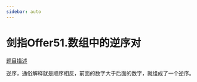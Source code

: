 ```yaml
---
sidebar: auto
---
```


# 剑指Offer51.数组中的逆序对
[题目描述](https://leetcode.cn/problems/shu-zu-zhong-de-ni-xu-dui-lcof/)

逆序，通俗解释就是顺序相反，前面的数字大于后面的数字，就组成了一个逆序。


